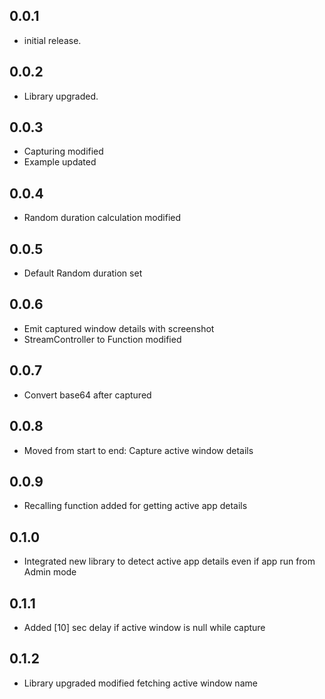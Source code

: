 ## 0.0.1

- initial release.

## 0.0.2

- Library upgraded.

## 0.0.3

- Capturing modified
- Example updated

## 0.0.4

- Random duration calculation modified

## 0.0.5

- Default Random duration set

## 0.0.6
- Emit captured window details with screenshot
- StreamController to Function modified

## 0.0.7
- Convert base64 after captured

## 0.0.8
- Moved from start to end: Capture active window details 

## 0.0.9
- Recalling function added for getting active app details

## 0.1.0
- Integrated new library to detect active app details even if app run from Admin mode

## 0.1.1
- Added [10] sec delay if active window is null while capture

## 0.1.2
- Library upgraded modified fetching active window name